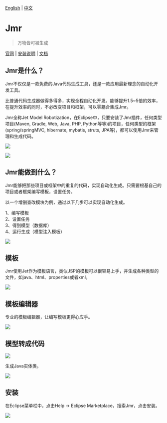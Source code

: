 [English](README.md) | [中文](README.zh.md) 

# Jmr

> 万物皆可被生成

<a href="http://www.jmr-source.com" target="_blank">官网</a> | 
<a href="http://www.jmr-source.com/doc/zh/index.html#html/install-and-uninstall.html" target="_blank">安装说明</a> |
<a href="http://www.jmr-source.com/doc/zh/index.html">文档</a>

## Jmr是什么？

Jmr不仅仅是一款免费的Java代码生成工具，还是一款应用最新理念的自动化开发工具。

比普通代码生成器做得多得多，实现全程自动化开发。能够提升1.5~5倍的效率，在提升效率的同时，不必改变项目和框架，可以零耦合集成Jmr。

Jmr全称Jet Model Robotization，在Eclipse中，只要安装了Jmr插件，任何类型项目(Maven, Gradle, Web, Java, PHP, Python等等)的项目，任何类型的框架(spring/springMVC, hibernate, mybatis, struts, JPA等)，都可以使用Jmr来管理和生成代码。

![](image/7.png)

![](image/8.png)

## Jmr能做到什么？

Jmr能够把那些项目或框架中的重复的代码，实现自动化生成。只需要根基自己的项目或者框架编写模板，设置任务。

以一个增删查改模块为例，通过以下几步可以实现自动化生成。

1、编写模板   
2、设置任务  
3、得到模型（数据库）  
4、运行生成（模型注入模板）

![](image/1.png)

## 模板

Jmr使用Jet作为模板语言，类似JSP的模板可以很容易上手，并生成各种类型的文件，如java、html、properties或者xml。

![](image/2.png)

## 模板编辑器
专业的模板编辑器，让编写模板更得心应手。

![](image/6.gif)

## 模型转成代码

![](image/3.png)

生成Java实体类。

![](image/4.png)

## <span id="1">安装</span>

在Eclipse菜单栏中，点击Help -> Eclipse Marketplace，搜索Jmr，点击安装。

![](image/5.png)
